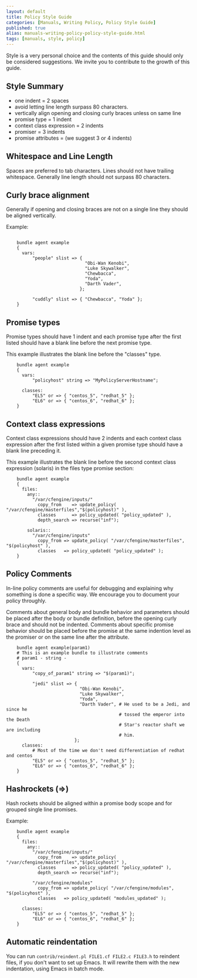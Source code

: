 ```yaml
---
layout: default
title: Policy Style Guide
categories: [Manuals, Writing Policy, Policy Style Guide]
published: true
alias: manuals-writing-policy-policy-style-guide.html
tags: [manuals, style, policy]
---
```


Style is a very personal choice and the contents of this guide should only be
considered suggestions. We invite you to contribute to the growth of this
guide.

## Style Summary
* one indent = 2 spaces
* avoid letting line length surpass 80 characters.
* vertically align opening and closing curly braces unless on same line
* promise type = 1 indent
* context class expression = 2 indents
* promiser = 3 indents
* promise attributes = (we suggest 3 or 4 indents)

## Whitespace and Line Length

Spaces are preferred to tab characters. Lines should not have trailing
whitespace. Generally line length should not surpass 80 characters. 

## Curly brace alignment

Generally if opening and closing braces are not on a single line they should
be aligned vertically.

Example:

```cf3

    bundle agent example
    {
      vars:
          "people" slist => {
                              "Obi-Wan Kenobi",
                              "Luke Skywalker",
                              "Chewbacca",
                              "Yoda",
                              "Darth Vader",
                            };

          "cuddly" slist => { "Chewbacca", "Yoda" };
    }
```

## Promise types

Promise types should have 1 indent and each promise type after the first
listed should have a blank line before the next promise type.

This example illustrates the blank line before the "classes" type.

```cf3
    bundle agent example
    {
      vars:
          "policyhost" string => "MyPolicyServerHostname";

      classes:
          "EL5" or => { "centos_5", "redhat_5" };
          "EL6" or => { "centos_6", "redhat_6" };
    }
```

## Context class expressions

Context class expressions should have 2 indents and each context class
expression after the first listed within a given promise type should have a
blank line preceding it.

This example illustrates the blank line before the second context class
expression (solaris) in the files type promise section:
```cf3
    bundle agent example
    {
      files:
        any::
          "/var/cfengine/inputs/"
            copy_from    => update_policy( "/var/cfengine/masterfiles","$(policyhost)" ),
            classes      => policy_updated( "policy_updated" ),
            depth_search => recurse("inf");

        solaris::
          "/var/cfengine/inputs"
            copy_from => update_policy( "/var/cfengine/masterfiles", "$(policyhost" ),
            classes   => policy_updated( "policy_updated" );
    }
```

## Policy Comments

In-line policy comments are useful for debugging and explaining why something
is done a specific way. We encourage you to document your policy throughly.

Comments about general body and bundle behavior and parameters should be
placed after the body or bundle definition, before the opening curly brace and
should not be indented. Comments about specific promise behavior should be
placed before the promise at the same indention level as the promiser or on
the same line after the attribute.

```cf3
    bundle agent example(param1)
    # This is an example bundle to illustrate comments
    # param1 - string - 
    {
      vars:
          "copy_of_param1" string => "$(param1)";

          "jedi" slist => { 
                            "Obi-Wan Kenobi",
                            "Luke Skywalker",
                            "Yoda",
                            "Darth Vader", # He used to be a Jedi, and since he
                                           # tossed the emperor into the Death
                                           # Star's reactor shaft we are including
                                           # him.
                          };
      classes:
          # Most of the time we don't need differentiation of redhat and centos
          "EL5" or => { "centos_5", "redhat_5" };
          "EL6" or => { "centos_6", "redhat_6" };
    }
```

## Hashrockets (=>)

Hash rockets should be aligned within a promise body scope and for grouped
single line promises.

Example:
```cf3
    bundle agent example
    {
      files:
        any::
          "/var/cfengine/inputs/"
            copy_from    => update_policy( "/var/cfengine/masterfiles","$(policyhost)" ),
            classes      => policy_updated( "policy_updated" ),
            depth_search => recurse("inf");

          "/var/cfengine/modules"
            copy_from => update_policy( "/var/cfengine/modules", "$(policyhost" ),
            classes   => policy_updated( "modules_updated" );

      classes:
          "EL5" or => { "centos_5", "redhat_5" };
          "EL6" or => { "centos_6", "redhat_6" };
    }
```

## Automatic reindentation

You can run `contrib/reindent.pl FILE1.cf FILE2.c FILE3.h` to reindent files,
if you don't want to set up Emacs.  It will rewrite them with the new
indentation, using Emacs in batch mode.
